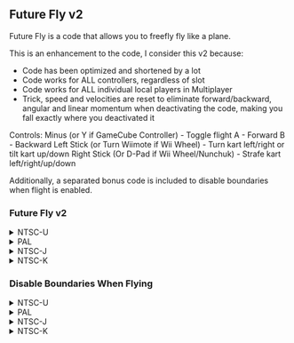 ## Future Fly v2

Future Fly is a code that allows you to freefly fly like a plane.
 
This is an enhancement to the code, I consider this v2 because:
* Code has been optimized and shortened by a lot
* Code works for ALL controllers, regardless of slot
* Code works for ALL individual local players in Multiplayer
* Trick, speed and velocities are reset to eliminate forward/backward, angular and linear momentum when deactivating the code, making you fall exactly where you deactivated it

Controls:
Minus (or Y if GameCube Controller) - Toggle flight
A - Forward
B - Backward
Left Stick (or Turn Wiimote if Wii Wheel) - Turn kart left/right or tilt kart up/down
Right Stick (Or D-Pad if Wii Wheel/Nunchuk) - Strafe kart left/right/up/down

Additionally, a separated bonus code is included to disable boundaries when flight is enabled.

### Future Fly v2

<details>
<summary>NTSC-U</summary>

```powerpc
C25AA6FC 0000003A
EC7A01F2 818300EC
818C000C 806C0010
81430004 816A0014
716C0002 418201B0
4800001D 43700000
C2F00000 43400000
BD500000 3D800000
00800040 7CA802A6
81030028 80E30000
88E70010 1CE70180
38E703B0 3D808058
618C9BD4 7D8903A6
4E800421 8083000C
7C862378 7C691B78
7C671850 2C040000
4182FFEC 806900C8
39201000 2C830002
40850008 39200800
80040020 80C40060
7C063078 7CC64839
7C064800 4082000C
6D6B8000 916A0014
756B8000 41820118
EDEF7828 FE007890
D21E0074 D21E0078
D21E007C D2080020
D20801B0 818A0008
81650014 7D8C5878
918A0008 A18A0004
718CFFF7 B18A0004
7C862378 41850040
41860038 740C0060
41820014 C1E50000
740C0020 41820008
FDE07850 740C0018
41820034 C2050008
740C0010 41820028
FE008050 48000020
38C40064 C28600A0
C20600A4 C1E50000
C2250008 EDF403F2
EE100472 C03E0068
C33E006C C2FE0070
3D80808B C26C053C
EDEF04F2 C27EFF8C
EC330BFC C27EFFAC
EEF3BBFC EF39802A
C245000C C2250000
740C0003 4182002C
740C0002 4182000C
C2250004 FE409050
C27EFF94 EC330C7A
C27EFFA4 EF33CC7A
C27EFFB4 EEF3BC7A
C264000C C1E40010
EE5304B2 D25E00E8
C2250010 EE3103F2
D23E00E4 00000000
```
</details>

<details>
<summary>PAL</summary>

```powerpc
C25B5624 0000003A
EC7A01F2 818300EC
818C000C 806C0010
81430004 816A0014
716C0002 418201B0
4800001D 43700000
C2F00000 43400000
BD500000 3D800000
00800040 7CA802A6
81030028 80E30000
88E70010 1CE70180
38E703B0 3D808059
618C03F8 7D8903A6
4E800421 8083000C
7C862378 7C691B78
7C671850 2C040000
4182FFEC 806900C8
39201000 2C830002
40850008 39200800
80040020 80C40060
7C063078 7CC64839
7C064800 4082000C
6D6B8000 916A0014
756B8000 41820118
EDEF7828 FE007890
D21E0074 D21E0078
D21E007C D2080020
D20801B0 818A0008
81650014 7D8C5878
918A0008 A18A0004
718CFFF7 B18A0004
7C862378 41850040
41860038 740C0060
41820014 C1E50000
740C0020 41820008
FDE07850 740C0018
41820034 C2050008
740C0010 41820028
FE008050 48000020
38C40064 C28600A0
C20600A4 C1E50000
C2250008 EDF403F2
EE100472 C03E0068
C33E006C C2FE0070
3D80808B C26C053C
EDEF04F2 C27EFF8C
EC330BFC C27EFFAC
EEF3BBFC EF39802A
C245000C C2250000
740C0003 4182002C
740C0002 4182000C
C2250004 FE409050
C27EFF94 EC330C7A
C27EFFA4 EF33CC7A
C27EFFB4 EEF3BC7A
C264000C C1E40010
EE5304B2 D25E00E8
C2250010 EE3103F2
D23E00E4 00000000
```
</details>

<details>
<summary>NTSC-J</summary>

```powerpc
C25B4FA4 0000003A
EC7A01F2 818300EC
818C000C 806C0010
81430004 816A0014
716C0002 418201B0
4800001D 43700000
C2F00000 43400000
BD500000 3D800000
00800040 7CA802A6
81030028 80E30000
88E70010 1CE70180
38E703B0 3D808058
618CFD78 7D8903A6
4E800421 8083000C
7C862378 7C691B78
7C671850 2C040000
4182FFEC 806900C8
39201000 2C830002
40850008 39200800
80040020 80C40060
7C063078 7CC64839
7C064800 4082000C
6D6B8000 916A0014
756B8000 41820118
EDEF7828 FE007890
D21E0074 D21E0078
D21E007C D2080020
D20801B0 818A0008
81650014 7D8C5878
918A0008 A18A0004
718CFFF7 B18A0004
7C862378 41850040
41860038 740C0060
41820014 C1E50000
740C0020 41820008
FDE07850 740C0018
41820034 C2050008
740C0010 41820028
FE008050 48000020
38C40064 C28600A0
C20600A4 C1E50000
C2250008 EDF403F2
EE100472 C03E0068
C33E006C C2FE0070
3D80808B C26C053C
EDEF04F2 C27EFF8C
EC330BFC C27EFFAC
EEF3BBFC EF39802A
C245000C C2250000
740C0003 4182002C
740C0002 4182000C
C2250004 FE409050
C27EFF94 EC330C7A
C27EFFA4 EF33CC7A
C27EFFB4 EEF3BC7A
C264000C C1E40010
EE5304B2 D25E00E8
C2250010 EE3103F2
D23E00E4 00000000
```
</details>

<details>
<summary>NTSC-K</summary>

```powerpc
C25A367C 0000003A
EC7A01F2 818300EC
818C000C 806C0010
81430004 816A0014
716C0002 418201B0
4800001D 43700000
C2F00000 43400000
BD500000 3D800000
00800040 7CA802A6
81030028 80E30000
88E70010 1CE70180
38E703B0 3D808057
618CE450 7D8903A6
4E800421 8083000C
7C862378 7C691B78
7C671850 2C040000
4182FFEC 806900C8
39201000 2C830002
40850008 39200800
80040020 80C40060
7C063078 7CC64839
7C064800 4082000C
6D6B8000 916A0014
756B8000 41820118
EDEF7828 FE007890
D21E0074 D21E0078
D21E007C D2080020
D20801B0 818A0008
81650014 7D8C5878
918A0008 A18A0004
718CFFF7 B18A0004
7C862378 41850040
41860038 740C0060
41820014 C1E50000
740C0020 41820008
FDE07850 740C0018
41820034 C2050008
740C0010 41820028
FE008050 48000020
38C40064 C28600A0
C20600A4 C1E50000
C2250008 EDF403F2
EE100472 C03E0068
C33E006C C2FE0070
3D80808B C26C053C
EDEF04F2 C27EFF8C
EC330BFC C27EFFAC
EEF3BBFC EF39802A
C245000C C2250000
740C0003 4182002C
740C0002 4182000C
C2250004 FE409050
C27EFF94 EC330C7A
C27EFFA4 EF33CC7A
C27EFFB4 EEF3BC7A
C264000C C1E40010
EE5304B2 D25E00E8
C2250010 EE3103F2
D23E00E4 00000000
```
</details>

### Disable Boundaries When Flying

<details>
<summary>NTSC-U</summary>

```powerpc
C256ECB0 00000006
81630004 818B0004
818C0014 758C8000
41820018 816B0024
A18B0334 718CFFE7
B18B0334 4E800020
9421FFE0 00000000
```
</details>

<details>
<summary>PAL</summary>

```powerpc
C2573B00 00000006
81630004 818B0004
818C0014 758C8000
41820018 816B0024
A18B0334 718CFFE7
B18B0334 4E800020
9421FFE0 00000000
```
</details>

<details>
<summary>NTSC-J</summary>

```powerpc
C2573480 00000006
81630004 818B0004
818C0014 758C8000
41820018 816B0024
A18B0334 718CFFE7
B18B0334 4E800020
9421FFE0 00000000
```
</details>

<details>
<summary>NTSC-K</summary>

```powerpc
C2561B58 00000006
81630004 818B0004
818C0014 758C8000
41820018 816B0024
A18B0334 718CFFE7
B18B0334 4E800020
9421FFE0 00000000
```
</details>


